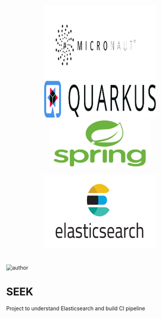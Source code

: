 <div>
<p align="center"> 
       <img src="docs/micronaut.png" width="300" height="200">
       <img src="docs/quarkus.png" width="300" height="100">
  <img src="docs/spring.png" width="270" height="130">
</p>

<p align="center">
    <img src="docs/es.png" width="300" height="200">
</p>

</div>

#

![author](https://img.shields.io/badge/author-matheus-blue.svg)
# SEEK
Project to understand Elasticsearch and build CI pipeline
